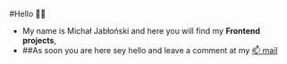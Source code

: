 #Hello 🙋‍♂️ 
- My name is Michał Jabłoński and here you will find my **Frontend projects**, 
- ##As soon you are here sey hello and leave a comment at my [📫 mail](mailto:michal.jablonski097@gmial.com)


<!--
**waveex/waveex** is a ✨ _special_ ✨ repository because its `README.md` (this file) appears on your GitHub profile.

Here are some ideas to get you started:

- 🔭 I’m currently working on ...
- 🌱 I’m currently learning ...
- 👯 I’m looking to collaborate on ...
- 🤔 I’m looking for help with ...
- 💬 Ask me about ...
- 📫 How to reach me: ...
- 😄 Pronouns: ...
- ⚡ Fun fact: ...
-->
